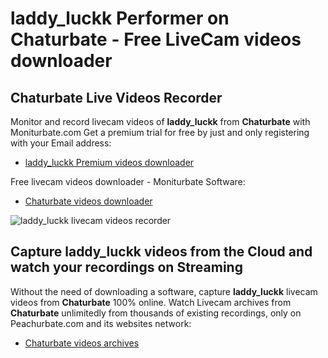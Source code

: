 # laddy_luckk Performer on Chaturbate - Free LiveCam videos downloader

## Chaturbate Live Videos Recorder

Monitor and record livecam videos of **laddy_luckk** from **Chaturbate** with Moniturbate.com
Get a premium trial for free by just and only registering with your Email address:
* [laddy_luckk Premium videos downloader](https://moniturbate.com/request-demo-licence-key.html)

Free livecam videos downloader - Moniturbate Software:
* [Chaturbate videos downloader](https://moniturbate.com/moniturbate-download-software.html)

![laddy_luckk livecam videos recorder](https://peachurnet.com/templates/moniturbate-software.png)


## Capture laddy_luckk videos from the Cloud and watch your recordings on Streaming

Without the need of downloading a software, capture **laddy_luckk** livecam videos from **Chaturbate** 100% online.
Watch Livecam archives from **Chaturbate** unlimitedly from thousands of existing recordings, only on Peachurbate.com and its websites network:
* [Chaturbate videos archives](https://peachurnet.com/)
